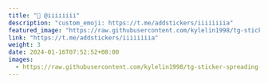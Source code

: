 ```yaml
---
title: "🌈 @iiiiiiii"
description: "custom_emoji: https://t.me/addstickers/iiiiiiiia"
featured_image: "https://raw.githubusercontent.com/kylelin1998/tg-sticker-spreading-worldwide-images/main/img/71a820bd-fb0e-4160-b2e8-157139814fc9.jpg"
link: "https://t.me/addstickers/iiiiiiiia"
weight: 3
date: 2024-01-16T07:52:52+08:00
images:
  - https://raw.githubusercontent.com/kylelin1998/tg-sticker-spreading-worldwide-images/main/img/71a820bd-fb0e-4160-b2e8-157139814fc9.jpg
---
```

